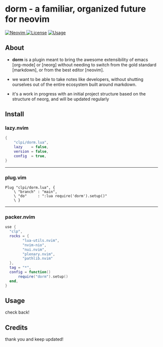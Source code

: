 # dorm - a familiar, organized future for neovim

<a href="https://neovim.io"> ![Neovim](https://img.shields.io/badge/Neovim%200.10+-brightgreen?style=for-the-badge) </a>
<a href="/LICENSE"> ![License](https://img.shields.io/badge/license-GPL%20v3-brightgreen?style=for-the-badge)</a>
<a href="https://dotfyle.com/plugins/nvim-dorm/dorm"> ![Usage](https://dotfyle.com/plugins/nvim-dorm/dorm/shield?style=for-the-badge) </a>

## About

- **dorm** is a plugin meant to bring the awesome extensibility of emacs [org-mode] or [neorg] without needing to switch from the gold standard [markdown], or from the best editor [neovim].

- we want to be able to take notes like developers, without shutting ourselves out of the entire ecosystem built around markdown.

- it's a work in progress with an initial project structure based on the structure of neorg, and will be updated regularly

## Install

### lazy.nvim

```lua
{
    "clpi/dorm.lua",
    lazy    = false,
    version = false,
    config  = true,
}
```
---

### plug.vim

```vim
Plug "clpi/dorm.lua", {
    \ "branch" : "main",
    \ "do"     : ":lua require('dorm').setup()"
    \ }
```
---
### packer.nvim

```lua
use {
  "clp",
  rocks = { 
        "lua-utils.nvim", 
        "nvim-nio", 
        "nui.nvim", 
        "plenary.nvim", 
        "pathlib.nvim" 
  },
  tag = "*",
  config = function()
      require("dorm").setup()
  end,
}
```

## Usage

check back!

## Credits

thank you and keep updated!

<!-- <div align="center"> -->

<!-- </div> -->

